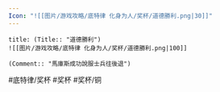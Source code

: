 ```yaml
---
Icon: "![[图片/游戏攻略/底特律 化身为人/奖杯/道德勝利.png|30]]"
---
```

```ad-common-bronze-trophy
title: (Title:: "道德勝利")
![[图片/游戏攻略/底特律 化身为人/奖杯/道德勝利.png|100]]

(Comment:: "馬庫斯成功說服士兵往後退")
```

#底特律/奖杯 #奖杯 #奖杯/铜
